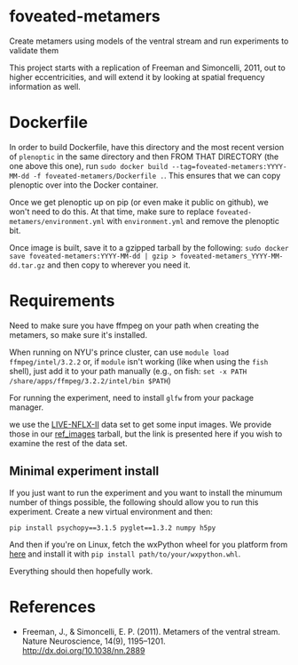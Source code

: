 # foveated-metamers

Create metamers using models of the ventral stream and run experiments to validate them

This project starts with a replication of Freeman and Simoncelli,
2011, out to higher eccentricities, and will extend it by looking at
spatial frequency information as well.

# Dockerfile

In order to build Dockerfile, have this directory and the most recent
version of `plenoptic` in the same directory and then FROM THAT
DIRECTORY (the one above this one), run `sudo docker build
--tag=foveated-metamers:YYYY-MM-dd -f foveated-metamers/Dockerfile
.`. This ensures that we can copy plenoptic over into the Docker
container.

Once we get plenoptic up on pip (or even make it public on github), we
won't need to do this. At that time, make sure to replace
`foveated-metamers/environment.yml` with `environment.yml` and remove
the plenoptic bit.

Once image is built, save it to a gzipped tarball by the following:
`sudo docker save foveated-metamers:YYYY-MM-dd | gzip >
foveated-metamers_YYYY-MM-dd.tar.gz` and then copy to wherever you
need it.

# Requirements

Need to make sure you have ffmpeg on your path when creating the
metamers, so make sure it's installed.

When running on NYU's prince cluster, can use `module load
ffmpeg/intel/3.2.2` or, if `module` isn't working (like when using the
`fish` shell), just add it to your path manually (e.g., on fish: `set
-x PATH /share/apps/ffmpeg/3.2.2/intel/bin $PATH`)

For running the experiment, need to install `glfw` from your package
manager.

we use the
[LIVE-NFLX-II](http://live.ece.utexas.edu/research/LIVE_NFLX_II/live_nflx_plus.html)
data set to get some input images. We provide those in our
[ref_images](https://osf.io/5t4ju) tarball, but the link is presented
here if you wish to examine the rest of the data set.

## Minimal experiment install

If you just want to run the experiment and you want to install the
minumum number of things possible, the following should allow you to
run this experiment. Create a new virtual environment and then:

```
pip install psychopy==3.1.5 pyglet==1.3.2 numpy h5py
```

And then if you're on Linux, fetch the wxPython wheel for you platform
from [here](https://extras.wxpython.org/wxPython4/extras/linux/gtk3/)
and install it with `pip install path/to/your/wxpython.whl`.

Everything should then hopefully work.

# References

- Freeman, J., & Simoncelli, E. P. (2011). Metamers of the ventral
  stream. Nature Neuroscience, 14(9),
  1195–1201. http://dx.doi.org/10.1038/nn.2889
